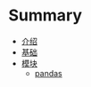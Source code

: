 # Summary

* [介绍](README.md)
* [基础](base/README.md)
* [模块](module/README.md)
  - [pandas](module/pandas.md)

